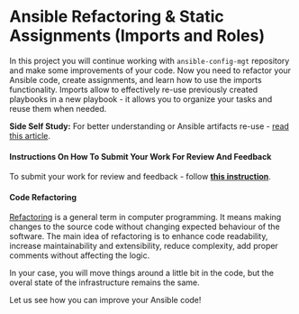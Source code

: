 # Ansible Refactoring & Static Assignments (Imports and Roles)

In this project you will continue working with `ansible-config-mgt` repository and make some improvements of your code. Now you need to refactor your Ansible code, create assignments, and learn how to use the imports functionality. Imports allow to effectively re-use previously created playbooks in a new playbook - it allows you to organize your tasks and reuse them when needed.

**Side Self Study:** For better understanding or Ansible artifacts re-use - [read this article](https://docs.ansible.com/ansible/latest/user_guide/playbooks_reuse.html).

#### Instructions On How To Submit Your Work For Review And Feedback

To submit your work for review and feedback - follow [**this instruction**](https://starter-pbl.darey.io/en/latest/submission.html).

#### Code Refactoring 

[Refactoring](https://en.wikipedia.org/wiki/Code_refactoring) is a general term in computer programming. It means making changes to the source code without changing expected behaviour of the software. The main idea of refactoring is to enhance code readability, increase maintainability and extensibility, reduce complexity, add proper comments without affecting the logic.

In your case, you will move things around a little bit in the code, but the overal state of the infrastructure remains the same.

Let us see how you can improve your Ansible code!




